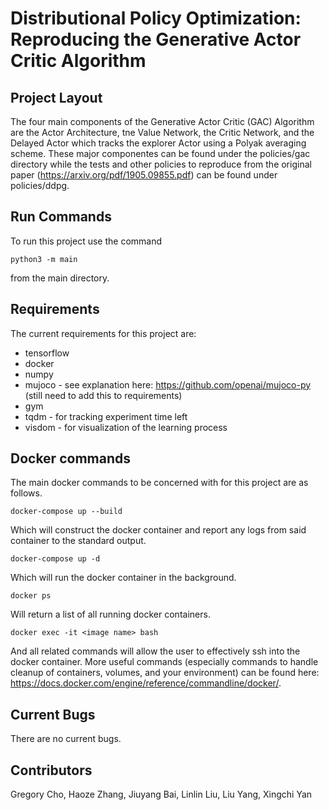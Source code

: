# Distributional Policy Optimization: Reproducing the Generative Actor Critic Algorithm

## Project Layout

The four main components of the Generative Actor Critic (GAC) Algorithm are the Actor Architecture, tne Value Network, the Critic Network, and the Delayed Actor which tracks the explorer Actor using a Polyak averaging scheme. These major componentes can be found under the policies/gac directory while the tests and other policies to reproduce from the original paper (https://arxiv.org/pdf/1905.09855.pdf) can be found under policies/ddpg.


## Run Commands

To run this project use the command

    python3 -m main

from the main directory.


## Requirements

The current requirements for this project are:
- tensorflow
- docker
- numpy
- mujoco - see explanation here: https://github.com/openai/mujoco-py (still need to add this to requirements)
- gym
- tqdm - for tracking experiment time left
- visdom - for visualization of the learning process


## Docker commands

The main docker commands to be concerned with for this project are as follows.

    docker-compose up --build

Which will construct the docker container and report any logs from said container to the standard output.

    docker-compose up -d

Which will run the docker container in the background.

    docker ps

Will return a list of all running docker containers.

    docker exec -it <image name> bash

And all related commands will allow the user to effectively ssh into the docker container. More useful commands (especially commands to handle cleanup of containers, volumes, and your environment) can be found here: https://docs.docker.com/engine/reference/commandline/docker/.


## Current Bugs

There are no current bugs.


## Contributors

Gregory Cho, Haoze Zhang, Jiuyang Bai, Linlin Liu, Liu Yang, Xingchi Yan
